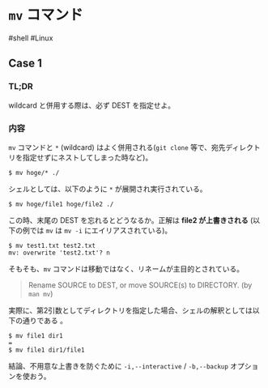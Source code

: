 # `mv` コマンド
#shell #Linux

## Case 1
### TL;DR
wildcard と併用する際は、必ず DEST を指定せよ。

### 内容
`mv` コマンドと `*` (wildcard) はよく併用される(`git clone` 等で、宛先ディレクトリを指定せずにネストしてしまった時など)。
```shell
$ mv hoge/* ./
```

シェルとしては、以下のように  `*` が展開され実行されている。
```shell
$ mv hoge/file1 hoge/file2 ./
```

この時、末尾の DEST を忘れるとどうなるか。正解は **file2 が上書きされる** (以下の例では `mv` は `mv -i` にエイリアスされている)。
```shell
$ mv test1.txt test2.txt
mv: overwrite 'test2.txt'? n
```

そもそも、`mv` コマンドは移動ではなく、リネームが主目的とされている。
> Rename SOURCE to DEST, or move SOURCE(s) to DIRECTORY. (by `man mv`)

実際に、第2引数としてディレクトリを指定した場合、シェルの解釈としては以下の通りである
。
```shell
$ mv file1 dir1
=
$ mv file1 dir1/file1
```

結論、不用意な上書きを防ぐために `-i,--interactive` / `-b,--backup` オプションを使おう。
